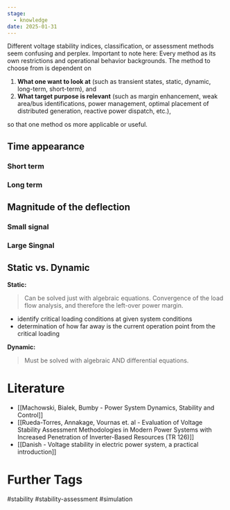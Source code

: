 ```yaml
---
stage:
  - knowledge
date: 2025-01-31
---
```

Different voltage stability indices, classification, or assessment methods seem confusing and perplex. Important to note here: Every method as its own restrictions and operational behavior backgrounds. The method to choose from is dependent on 
1. **What one want to look at** (such as transient states, static, dynamic, long-term, short-term), and
2. **What target purpose is relevant** (such as margin enhancement, weak area/bus identifications, power management, optimal placement of distributed generation, reactive power dispatch, etc.), 

so that one method os more applicable or useful.
## Time appearance

### Short term

### Long term
## Magnitude of the deflection
### Small signal
### Large Singnal
## Static vs. Dynamic
**Static:**
> Can be solved just with algebraic equations. Convergence of the load flow analysis, and therefore the left-over power margin.

- identify critical loading conditions at given system conditions
- determination of how far away is the current operation point from the critical loading

**Dynamic:**
> Must be solved with algebraic AND differential equations. 
# Literature
- [[Machowski, Bialek, Bumby - Power System Dynamics, Stability and Control]]
- [[Rueda-Torres, Annakage, Vournas et. al - Evaluation of Voltage Stability Assessment Methodologies in Modern Power Systems with Increased Penetration of Inverter-Based Resources (TR 126)]]
- [[Danish - Voltage stability in electric power system, a practical introduction]]
# Further Tags
#stability #stability-assessment #simulation 